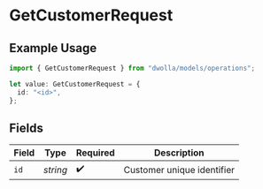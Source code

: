 # GetCustomerRequest

## Example Usage

```typescript
import { GetCustomerRequest } from "dwolla/models/operations";

let value: GetCustomerRequest = {
  id: "<id>",
};
```

## Fields

| Field                      | Type                       | Required                   | Description                |
| -------------------------- | -------------------------- | -------------------------- | -------------------------- |
| `id`                       | *string*                   | :heavy_check_mark:         | Customer unique identifier |